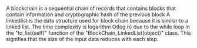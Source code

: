 A blockchain is a sequential chain of records that contains blocks that contain information and cryptographic hash of the previous block
A linkedlist is the data structure used for block chain because it is similar to a linked list.
The time complexity is logarithm O(log n) due to the while loop in the "to_list(self)" function of the "BlockChain_LinkedList(object)" class. 
This signifies that the size of the input data reduces with each step.